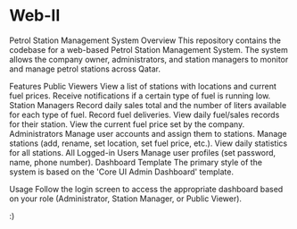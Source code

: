 # Web-II
Petrol Station Management System
Overview
This repository contains the codebase for a web-based Petrol Station Management System. The system allows the company owner, administrators, and station managers to monitor and manage petrol stations across Qatar.

Features
Public Viewers
View a list of stations with locations and current fuel prices.
Receive notifications if a certain type of fuel is running low.
Station Managers
Record daily sales total and the number of liters available for each type of fuel.
Record fuel deliveries.
View daily fuel/sales records for their station.
View the current fuel price set by the company.
Administrators
Manage user accounts and assign them to stations.
Manage stations (add, rename, set location, set fuel price, etc.).
View daily statistics for all stations.
All Logged-in Users
Manage user profiles (set password, name, phone number).
Dashboard Template
The primary style of the system is based on the 'Core UI Admin Dashboard' template.

Usage
Follow the login screen to access the appropriate dashboard based on your role (Administrator, Station Manager, or Public Viewer).

:)
